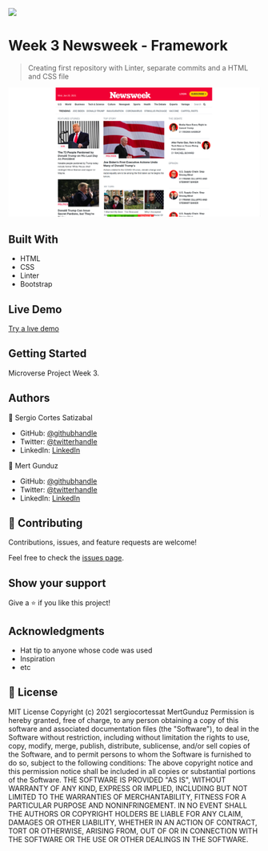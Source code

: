 ![](https://img.shields.io/badge/Microverse-blueviolet)

# Week 3 Newsweek - Framework

> Creating first repository with Linter, separate commits and a HTML and CSS file

![screenshot](./Screenshot.png)


## Built With

- HTML
- CSS
- Linter
- Bootstrap

## Live Demo

[Try a lıve demo](https://sergiocortessat.github.io/Week3---NewsWeek-Bootstrap/)


## Getting Started


Microverse Project Week 3.


## Authors

👤 Sergio Cortes Satizabal

- GitHub: [@githubhandle](https://github.com/sergiocortessat)
- Twitter: [@twitterhandle](https://twitter.com/sergiocortessat)
- LinkedIn: [LinkedIn](https://linkedin.com/sergiocortessat)

👤 Mert Gunduz

- GitHub: [@githubhandle](https://github.com/@mgunduz1)
- Twitter: [@twitterhandle](https://twitter.com/)
- LinkedIn: [LinkedIn](https://www.linkedin.com/in/mert-gunduz-875280202/)

## 🤝 Contributing

Contributions, issues, and feature requests are welcome!

Feel free to check the [issues page](issues/).

## Show your support

Give a ⭐️ if you like this project!

## Acknowledgments

- Hat tip to anyone whose code was used
- Inspiration
- etc

## 📝 License

MIT License
Copyright (c) 2021 sergiocortessat MertGunduz
Permission is hereby granted, free of charge, to any person obtaining a copy
of this software and associated documentation files (the "Software"), to deal
in the Software without restriction, including without limitation the rights
to use, copy, modify, merge, publish, distribute, sublicense, and/or sell
copies of the Software, and to permit persons to whom the Software is
furnished to do so, subject to the following conditions:
The above copyright notice and this permission notice shall be included in all
copies or substantial portions of the Software.
THE SOFTWARE IS PROVIDED "AS IS", WITHOUT WARRANTY OF ANY KIND, EXPRESS OR
IMPLIED, INCLUDING BUT NOT LIMITED TO THE WARRANTIES OF MERCHANTABILITY,
FITNESS FOR A PARTICULAR PURPOSE AND NONINFRINGEMENT. IN NO EVENT SHALL THE
AUTHORS OR COPYRIGHT HOLDERS BE LIABLE FOR ANY CLAIM, DAMAGES OR OTHER
LIABILITY, WHETHER IN AN ACTION OF CONTRACT, TORT OR OTHERWISE, ARISING FROM,
OUT OF OR IN CONNECTION WITH THE SOFTWARE OR THE USE OR OTHER DEALINGS IN THE
SOFTWARE.
